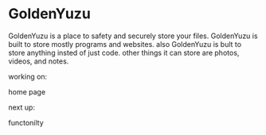 # GoldenYuzu

GoldenYuzu is a place to safety and securely store your files. GoldenYuzu is built to store mostly programs and websites. also GoldenYuzu is bult to store anything insted of just code. other things it can store are photos, videos, and notes.

working on:

home page

next up:

functonilty
